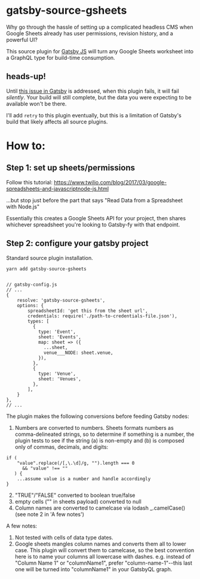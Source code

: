 # gatsby-source-gsheets

Why go through the hassle of setting up a complicated headless CMS when Google Sheets already has user permissions, revision history, and a powerful UI?

This source plugin for [Gatsby JS](https://github.com/gatsbyjs/gatsby) will turn any Google Sheets worksheet into a GraphQL type for build-time consumption.

## heads-up!

Until [this issue in Gatsby](https://github.com/gatsbyjs/gatsby/issues/2727) is addressed, when this plugin fails, it will fail _silently_. Your build will still complete, but the data you were expecting to be available won't be there.

I'll add `retry` to this plugin eventually, but this is a limitation of Gatsby's build that likely affects all source plugins.

# How to:

## Step 1: set up sheets/permissions

Follow this tutorial: https://www.twilio.com/blog/2017/03/google-spreadsheets-and-javascriptnode-js.html

...but stop just before the part that says "Read Data from a Spreadsheet with Node.js"

Essentially this creates a Google Sheets API for your project, then shares whichever spreadsheet you're looking to Gatsby-fy with that endpoint.

## Step 2: configure your gatsby project

Standard source plugin installation.

```
yarn add gatsby-source-gsheets


// gatsby-config.js
// ...
{
    resolve: 'gatsby-source-gsheets',
    options: {
        spreadsheetId: 'get this from the sheet url',
        credentials: require('./path-to-credentials-file.json'),
        types: [
          {
            type: 'Event',
            sheet: 'Events',
            map: sheet => ({
              ...sheet,
              venue___NODE: sheet.venue,
            }),
          },
          {
            type: 'Venue',
            sheet: 'Venues',
          },
        ],
    }
},
// ...
```

The plugin makes the following conversions before feeding Gatsby nodes:

1.  Numbers are converted to numbers. Sheets formats numbers as comma-delineated strings, so to determine if something is a number, the plugin tests to see if the string (a) is non-empty and (b) is composed only of commas, decimals, and digits:

```
if (
    "value".replace(/[,\.\d]/g, "").length === 0
      && "value" !== ""
   ) {
    ...assume value is a number and handle accordingly
}
```

2.  "TRUE"/"FALSE" converted to boolean true/false
3.  empty cells ("" in sheets payload) converted to null
4.  Column names are converted to camelcase via lodash \_.camelCase() (see note 2 in 'A few notes')

A few notes:

1.  Not tested with cells of data type dates.
2.  Google sheets mangles column names and converts them all to lower case. This plugin will convert them to camelcase, so the best convention here is to name your columns all lowercase with dashes. e.g. instead of "Column Name 1" or "columnName1", prefer "column-name-1"--this last one will be turned into "columnName1" in your GatsbyQL graph.

